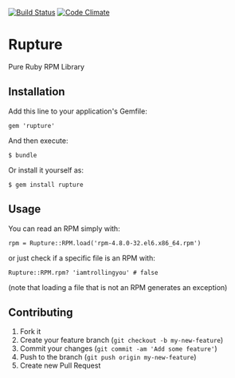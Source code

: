 [![Build Status](https://travis-ci.org/stefanozanella/rupture.png?branch=master)](https://travis-ci.org/stefanozanella/rupture)
[![Code Climate](https://codeclimate.com/github/stefanozanella/rupture.png)](https://codeclimate.com/github/stefanozanella/rupture)

# Rupture

Pure Ruby RPM Library

## Installation

Add this line to your application's Gemfile:

    gem 'rupture'

And then execute:

    $ bundle

Or install it yourself as:

    $ gem install rupture

## Usage

You can read an RPM simply with:

    rpm = Rupture::RPM.load('rpm-4.8.0-32.el6.x86_64.rpm')

or just check if a specific file is an RPM with:

    Rupture::RPM.rpm? 'iamtrollingyou' # false

(note that loading a file that is not an RPM generates an exception)

## Contributing

1. Fork it
2. Create your feature branch (`git checkout -b my-new-feature`)
3. Commit your changes (`git commit -am 'Add some feature'`)
4. Push to the branch (`git push origin my-new-feature`)
5. Create new Pull Request
